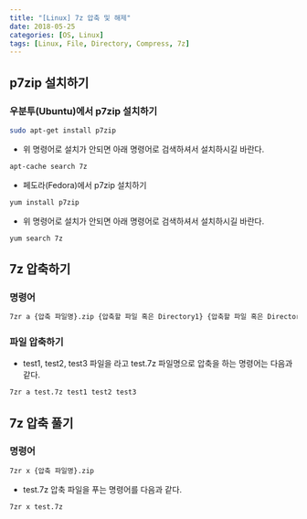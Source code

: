 ```yaml
---
title: "[Linux] 7z 압축 및 해제"
date: 2018-05-25
categories: [OS, Linux]
tags: [Linux, File, Directory, Compress, 7z]
---
```


## p7zip 설치하기
### 우분투(Ubuntu)에서 p7zip 설치하기

```bash
sudo apt-get install p7zip
```

- 위 명령어로 설치가 안되면 아래 명령어로 검색하셔서 설치하시길 바란다.

```bash
apt-cache search 7z
```

- 페도라(Fedora)에서 p7zip 설치하기

```bash
yum install p7zip
```

- 위 명령어로 설치가 안되면 아래 명령어로 검색하셔서 설치하시길 바란다.

```bash
yum search 7z
```

## 7z 압축하기
### 명령어

```bash
7zr a {압축 파일명}.zip {압축할 파일 혹은 Directory1} {압축할 파일 혹은 Directory2}...
```

### 파일 압축하기

- test1, test2, test3 파일을 라고 test.7z 파일명으로 압축을 하는 명령어는 다음과 같다.

```bash
7zr a test.7z test1 test2 test3
```

## 7z 압축 풀기
### 명령어

```bash
7zr x {압축 파일명}.zip
```

- test.7z 압축 파일을 푸는 명령어를 다음과 같다.

```bash
7zr x test.7z
```